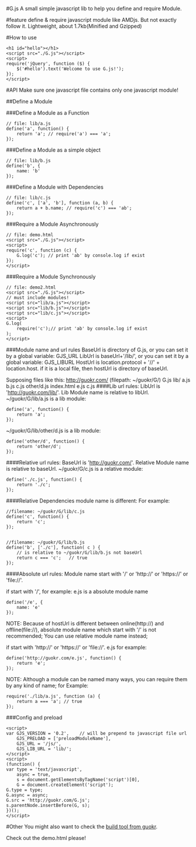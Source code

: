#G.js
A small simple javascript lib to help you define and require Module.

#feature
define & require javascript module like AMDjs. But not exactly follow it.
Lightweight, about 1.7kb(Minified and Gzipped)

#How to use

    <h1 id="hello"></h1>
    <script src="./G.js"></script>
    <script>
    require('jQuery', function ($) {
        $('#hello').text('Welcome to use G.js!');
    });
    </script>

#API
Make sure one javascript file contains only one javascript module!

##Define a Module

###Define a Module as a Function

    // file: lib/a.js
    define('a', function() {
        return 'a'; // require('a') === 'a';
    });

###Define a Module as a simple object

    // file: lib/b.js
    define('b', {
        name: 'b'
    });

###Define a Module with Dependencies

    // file: lib/c.js
    define('c', ['a', 'b'], function (a, b) {
        return a + b.name; // require('c') === 'ab';
    });

###Require a Module Asynchronously

    // file: demo.html
    <script src="./G.js"></script>
    <script>
    require('c', function (c) {
        G.log('c'); // print 'ab' by console.log if exist
    });
    </script>

###Require a Module Synchronously

    // file: demo2.html
    <script src="./G.js"></script>
    // must include modules!
    <script src="lib/a.js"></script>
    <script src="lib/b.js"></script>
    <script src="lib/c.js"></script>
    <script>
    G.log(
        require('c');// print 'ab' by console.log if exist
    );
    </script>

###Module name and url rules
BaseUrl is directory of G.js, or you can set it by a global variable: GJS_URL
LibUrl is baseUrl+'/lib/', or you can set it by a global variable: GJS_LIBURL
HostUrl is location.protocol + '//' + location.host.
if it is a local file, then hostUrl is directory of baseUrl.

Supposing files like this:
    http://guokr.com/     (filepath: ~/guokr/G/)
                    G.js
                    lib/
                        a.js
                        b.js
                        c.js
                        other/d.js
                    index.html
                    e.js
                    c.js
####Lib url rules:
LibUrl is 'http://guokr.com/lib/'.
Lib Module name is relative to libUrl.
~/guokr/G/lib/a.js is a lib module:
    
    define('a', function() {
        return 'a';
    });

~/guokr/G/lib/other/d.js is a lib module:

    define('other/d', function() {
        return 'other/d';
    });

####Relative url rules:
BaseUrl is 'http://guokr.com/'.
Relative Module name is relative to baseUrl.
~/guokr/G/c.js is a relative module:
    
    define('./c.js', function() {
        return './c';
    });

####Relative Dependencies module name is different:
For example:

    //filename: ~/guokr/G/lib/c.js
    define('c', function() {
        return 'c';
    });


    //filename: ~/guokr/G/lib/b.js
    define('b', ['./c'], function( c ) {
        // is relative to ~/guokr/G/lib/b.js not baseUrl
        return c === 'c';   // true
    });

####Absolute url rules:
Module name start with '/' or 'http://' or 'https://' or 'file://'.

if start with '/', for example:
e.js is a absolute module name

    define('/e', {
        name: 'e'
    });

NOTE: Because of hostUrl is different between online(http://) and offline(file://), absolute module name which start with '/' is not recommended; You can use relative module name instead;

if start with 'http://' or 'https://' or 'file://'.
e.js for example:

    define('http://guokr.com/e.js', function() {
        return 'e';
    });

NOTE: Although a module can be named many ways, you can require them by any kind of name;
for Example:

    require('./lib/a.js', function (a) {
        return a === 'a'; // true
    });

###Config and preload

    <script>
    var GJS_VERSION = '0.2',    // will be prepend to javascript file url
        GJS_PRELOAD = ['preloadModuleName'],
        GJS_URL = '/js/',
        GJS_LIB_URL = 'lib/';
    </script>
    <script>
    (function() {
    var type = 'text/javascript',
        async = true,
        s = document.getElementsByTagName('script')[0],
        G = document.createElement('script');
    G.type = type;
    G.async = async;
    G.src = 'http://guokr.com/G.js';
    s.parentNode.insertBefore(G, s);
    })();
    </script>

#Other
You might also want to check the [build tool from guokr](https://github.com/guokr/guokr-build).

Check out the demo.html please!
